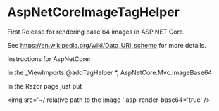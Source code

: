 # AspNetCoreImageTagHelper


First Release for rendering base 64 images in ASP.NET Core.

See https://en.wikipedia.org/wiki/Data_URI_scheme  for more details.

Instructions for AspNetCore:

In the _ViewImports @addTagHelper *, AspNetCore.Mvc.ImageBase64 

In the Razor page just put

 &lt;img src='~/ relative path to the image ' asp-render-base64='true' /&gt;
